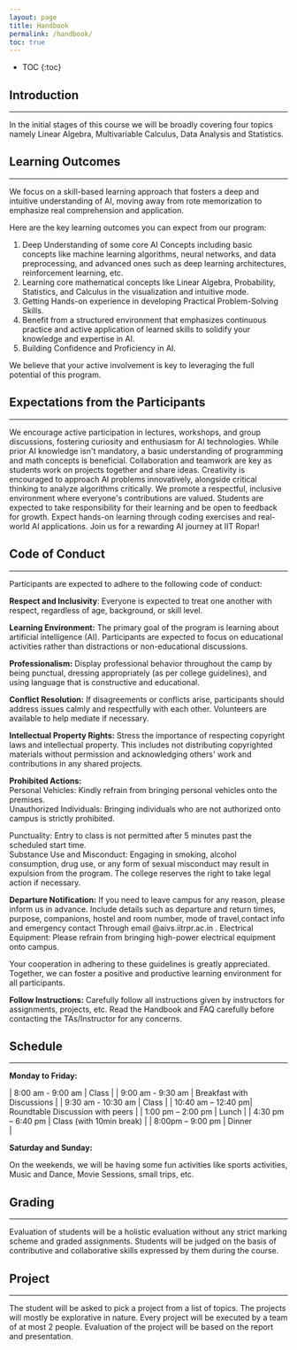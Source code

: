 ```yaml
---
layout: page
title: Handbook 
permalink: /handbook/
toc: true
---
```


* TOC
{:toc}

## Introduction  
---
In the initial stages of this course we will be broadly covering four topics namely Linear Algebra, Multivariable Calculus, Data Analysis and Statistics.  

## Learning Outcomes
---
We focus on a skill-based learning approach that fosters a deep and intuitive understanding of AI, moving away from rote memorization to emphasize real comprehension and application.

Here are the key learning outcomes you can expect from our program:

1. Deep Understanding of some core AI Concepts including basic concepts like machine learning algorithms, neural networks, and data preprocessing, and advanced ones such as deep learning architectures, reinforcement learning, etc.
2. Learning core mathematical concepts like Linear Algebra, Probability, Statistics, and Calculus in the visualization and intuitive mode.
3. Getting Hands-on experience in developing Practical Problem-Solving Skills.
4. Benefit from a structured environment that emphasizes continuous practice and active application of learned skills to solidify your knowledge and expertise in AI.
5. Building Confidence and Proficiency in AI.

We believe that your active involvement is key to leveraging the full potential of this program.


## Expectations from the Participants
---
We encourage active participation in lectures, workshops, and group discussions, fostering curiosity and enthusiasm for AI technologies. While prior AI knowledge isn't mandatory, a basic understanding of programming and math concepts is beneficial. Collaboration and teamwork are key as students work on projects together and share ideas. Creativity is encouraged to approach AI problems innovatively, alongside critical thinking to analyze algorithms critically. We promote a respectful, inclusive environment where everyone's contributions are valued. Students are expected to take responsibility for their learning and be open to feedback for growth. Expect hands-on learning through coding exercises and real-world AI applications. Join us for a rewarding AI journey at IIT Ropar!

## Code of Conduct 
---
Participants are expected to adhere to the following code of conduct:

**Respect and Inclusivity**: Everyone is expected to treat one another with respect, regardless of age, background, or skill level.

**Learning Environment:** The primary goal of the program is learning about artificial intelligence (AI). Participants are expected to focus on educational activities rather than distractions or non-educational discussions.

**Professionalism:** Display professional behavior throughout the camp by being punctual, dressing appropriately (as per college guidelines), and using language that is constructive and educational.

**Conflict Resolution:** If disagreements or conflicts arise, participants should address issues calmly and respectfully with each other. Volunteers are available to help mediate if necessary.

**Intellectual Property Rights:** Stress the importance of respecting copyright laws and intellectual property. This includes not distributing copyrighted materials without permission and acknowledging others' work and contributions in any shared projects.


**Prohibited Actions:**  
Personal Vehicles: Kindly refrain from bringing personal vehicles onto the premises.  
Unauthorized Individuals: Bringing individuals who are not authorized onto campus is strictly prohibited. 
 
 Punctuality: Entry to class is not permitted after 5 minutes past the scheduled start time.  
 Substance Use and Misconduct: Engaging in smoking, alcohol consumption, drug use, or any form of sexual misconduct may result in expulsion from the program. The college reserves the right to take legal action if necessary.

**Departure Notification:** If you need to leave campus for any reason, please inform us in advance. Include details such as departure and return times, purpose, companions, hostel and room number, mode of travel,contact info and emergency contact Through email @aivs.iitrpr.ac.in .
Electrical Equipment: Please refrain from bringing high-power electrical equipment onto campus.

Your cooperation in adhering to these guidelines is greatly appreciated. Together, we can foster a positive and productive learning environment for all participants.

**Follow Instructions:** Carefully follow all instructions given by instructors for assignments, projects, etc. Read the Handbook and FAQ carefully before contacting the TAs/Instructor for any concerns.

## Schedule  
---
**Monday to Friday:**

| 8:00 am - 9:00 am  | Class                                               |
| 9:00 am - 9:30 am  | Breakfast with Discussions  |
| 9:30 am - 10:30 am | Class                                               |
| 10:40 am – 12:40 pm| Roundtable Discussion with peers                    |
| 1:00 pm – 2:00 pm  | Lunch                        |
| 4:30 pm – 6:40 pm  | Class (with 10min break)                            |
| 8:00pm – 9:00 pm   | Dinner                                    |

**Saturday and Sunday:**

On the weekends, we will be having some fun activities like sports activities, Music and Dance, Movie Sessions, small trips, etc.

## Grading
---
Evaluation of students will be a holistic evaluation without any strict marking scheme and graded assignments. Students will be judged on the basis of contributive and collaborative skills expressed by them during the course.


## Project
---
The student will be asked to pick a project from a list of topics. The projects will mostly be explorative in nature. Every project will be executed by a team of at most 2 people. Evaluation of the project will be based on the report and presentation.  


